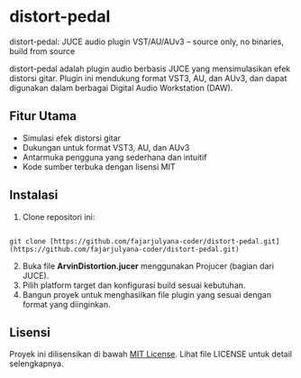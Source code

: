 # distort-pedal
distort-pedal: JUCE audio plugin VST/AU/AUv3 – source only, no binaries, build from source

distort-pedal adalah plugin audio berbasis JUCE yang mensimulasikan efek distorsi gitar. Plugin ini mendukung format VST3, AU, dan AUv3, dan dapat digunakan dalam berbagai Digital Audio Workstation (DAW).

## Fitur Utama

- Simulasi efek distorsi gitar
- Dukungan untuk format VST3, AU, dan AUv3
- Antarmuka pengguna yang sederhana dan intuitif
- Kode sumber terbuka dengan lisensi MIT

## Instalasi

1. Clone repositori ini:
```

git clone [https://github.com/fajarjulyana-coder/distort-pedal.git](https://github.com/fajarjulyana-coder/distort-pedal.git)

```
2. Buka file **ArvinDistortion.jucer** menggunakan Projucer (bagian dari JUCE).
3. Pilih platform target dan konfigurasi build sesuai kebutuhan.
4. Bangun proyek untuk menghasilkan file plugin yang sesuai dengan format yang diinginkan.

## Lisensi

Proyek ini dilisensikan di bawah [MIT License](LICENSE). Lihat file LICENSE untuk detail selengkapnya.


